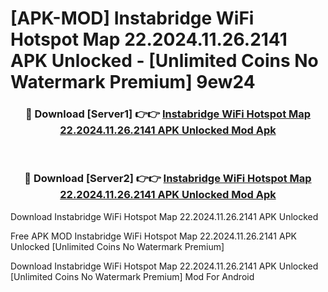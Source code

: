# [APK-MOD] Instabridge  WiFi Hotspot Map 22.2024.11.26.2141 APK Unlocked - [Unlimited Coins No Watermark Premium] 9ew24



<div align="center">
<h3>🔴 Download [Server1] 👉👉 <a href="https://momento.my/?title=Instabridge__WiFi_Hotspot_Map_22.2024.11.26.2141_APK_Unlocked">Instabridge  WiFi Hotspot Map 22.2024.11.26.2141 APK Unlocked Mod Apk</a></h3><br>

<h3>🔴 Download [Server2] 👉👉 <a href="https://momento.my/?title=Instabridge__WiFi_Hotspot_Map_22.2024.11.26.2141_APK_Unlocked">Instabridge  WiFi Hotspot Map 22.2024.11.26.2141 APK Unlocked Mod Apk</a></h3>
</div>



Download Instabridge  WiFi Hotspot Map 22.2024.11.26.2141 APK Unlocked 

Free APK MOD Instabridge  WiFi Hotspot Map 22.2024.11.26.2141 APK Unlocked [Unlimited Coins No Watermark Premium]

Download Instabridge  WiFi Hotspot Map 22.2024.11.26.2141 APK Unlocked [Unlimited Coins No Watermark Premium] Mod For Android
